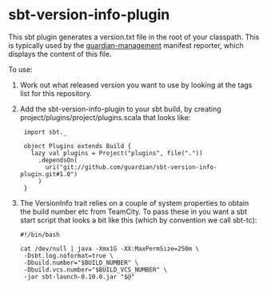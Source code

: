 sbt-version-info-plugin
=======================

This sbt plugin generates a version.txt file in the root of your classpath.
This is typically used by the
[guardian-management](https://github.com/guardian/guardian-management) manifest reporter,
which displays the content of this file.

To use:

1. Work out what released version you want to use by looking at the tags list for this repository.

2. Add the sbt-version-info-plugin to your sbt build, by creating project/plugins/project/plugins.scala that looks like:

        import sbt._

        object Plugins extends Build {
          lazy val plugins = Project("plugins", file("."))
            .dependsOn(
              uri("git://github.com/guardian/sbt-version-info-plugin.git#1.0")
            )
        }

3. The VersionInfo trait relies on a couple of system properties to obtain the build number etc from TeamCity.
   To pass these in you want a sbt start script that looks a bit like this (which by convention we call sbt-tc):

       #!/bin/bash

       cat /dev/null | java -Xmx1G -XX:MaxPermSize=250m \
        -Dsbt.log.noformat=true \
        -Dbuild.number="$BUILD_NUMBER" \
        -Dbuild.vcs.number="$BUILD_VCS_NUMBER" \
        -jar sbt-launch-0.10.0.jar "$@"
